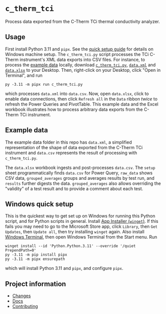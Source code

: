 # `c_therm_tci`

Process data exported from the C-Therm TCi thermal conductivity analyzer.

## Usage

First install Python 3.11 and `pipx`. See the [quick setup guide](#windows-quick-setup) for details on Windows machine setup. The `c_therm_tci.py` script processes the TCi C-Therm instrument's XML data exports into CSV files. For instance, to process the [example data](#example-data) locally, download [`c_therm_tci.py`](src/c_therm_tci.py), [`data.xml`](example/data.xml) and [`data.xlsx`](example/data.xlsx) to your Desktop. Then, right-click on your Desktop, click "Open in Terminal", and run

```Shell
py -3.11 -m pipx run c_therm_tci.py
```

which processes `data.xml` into `data.csv`. Now, open `data.xlsx`, click to enable data connections, then click `Refresh all` in the `Data` ribbon *twice* to refresh the Power Queries and PivotTable. This example data and the Excel workbook illustrates how to process arbitrary data exports from the C-Therm TCi instrument.

## Example data

The example data folder in this repo has `data.xml`, a simplified representation of the shape of data exported from the C-Therm TCi instrument and `data.csv` represents the result of processing with `c_therm_tci.py`.

The `data.xlsx` workbook ingests and post-processes `data.csv`. The `setup` sheet programmatically finds `data.csv` for Power Query, `raw_data` shows CSV data, `grouped_averages` groups and averages results by test run, and `results` further digests the data. `grouped_averages` also allows overriding the "validity" of a test result and to provide a comment about each test.

## Windows quick setup

This is the quickest way to get set up on Windows for running this Python script, and for Python scripts in general. Install [App Installer (`winget`)](https://apps.microsoft.com/detail/9nblggh4nns1). If this fails you may need to go to the Microsoft Store app, click `Library`, then `Get Updates`, then `Update all`, then try installing `winget` again. Also install [Windows Terminal](https://apps.microsoft.com/detail/9mz1snwt0n5d), then open Windows Terminal from the Start menu. Run

```Shell
winget install --id 'Python.Python.3.11' --override '/quiet PrependPath=0'
py -3.11 -m pip install pipx
py -3.11 -m pipx ensurepath
```

which will install Python 3.11 and `pipx`, and configure `pipx`.

## Project information

- [Changes](<https://blakeNaccarato.github.io/c-therm-tci/changelog.html>)
- [Docs](<https://blakeNaccarato.github.io/c-therm-tci>)
- [Contributing](<https://blakeNaccarato.github.io/c-therm-tci/contributing.html>)
